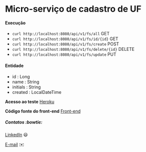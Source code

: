 # Micro-serviço de cadastro de UF

#### Execução
- `curl http://localhost:8080/api/v1/fs/all` GET
- `curl http://localhost:8080/api/v1/fs/id/{id}` GET
- `curl http://localhost:8080/api/v1/fs/create` POST
- `curl http://localhost:8080/api/v1/fs/delete/{id}` DELETE
- `curl http://localhost:8080/api/v1/fs/update` PUT


#### Entidade
- id : Long
- name : String
- initials : String 
- created : LocalDateTime


**Acesso ao teste**
[Heroku](https://celk-app.herokuapp.com/)

**Código fonte do front-end**
[Front-end](https://github.com/kleberdamasco/celkApp)


##### Contatos :bowtie:

 [LinkedIn](https://www.linkedin.com/in/kleber-damasco-80b55728/) 😃
 
 [E-mail](mailto:kleberdamasco@hotmail.com) :envelope:
